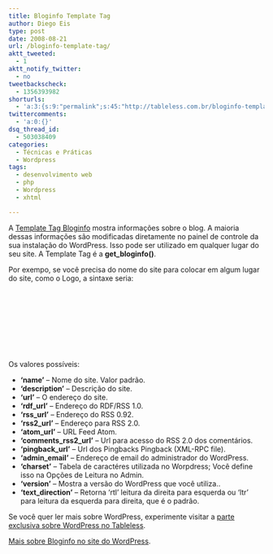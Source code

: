 ```yaml
---
title: Bloginfo Template Tag
author: Diego Eis
type: post
date: 2008-08-21
url: /bloginfo-template-tag/
aktt_tweeted:
  - 1
aktt_notify_twitter:
  - no
tweetbackscheck:
  - 1356393982
shorturls:
  - 'a:3:{s:9:"permalink";s:45:"http://tableless.com.br/bloginfo-template-tag";s:7:"tinyurl";s:26:"http://tinyurl.com/3tfdmyq";s:4:"isgd";s:19:"http://is.gd/lUTYev";}'
twittercomments:
  - 'a:0:{}'
dsq_thread_id:
  - 503038409
categories:
  - Técnicas e Práticas
  - Wordpress
tags:
  - desenvolvimento web
  - php
  - Wordpress
  - xhtml

---
```

A [Template Tag Bloginfo][1] mostra informações sobre o blog. A maioria dessas informações são modificadas diretamente no painel de controle da sua instalação do WordPress. Isso pode ser utilizado em qualquer lugar do seu site. A Template Tag é a **get_bloginfo()**.

Por exempo, se você precisa do nome do site para colocar em algum lugar do site, como o Logo, a sintaxe seria:

<pre lang="php" line="1"><h1>
  <?php bloginfo('name'); ?>
</h1></pre>

<!--more-->


  
Os valores possíveis:

  * **&#8216;name&#8217;** &#8211; Nome do site. Valor padrão.
  * **&#8216;description&#8217;** &#8211; Descrição do site.
  * **&#8216;url&#8217;** &#8211; O endereço do site.
  * **&#8216;rdf_url&#8217;** &#8211; Endereço do RDF/RSS 1.0.
  * **&#8216;rss_url&#8217;** &#8211; Endereço do RSS 0.92.
  * **&#8216;rss2_url&#8217;** &#8211; Endereço para RSS 2.0.
  * **&#8216;atom_url&#8217;** &#8211; URL Feed Atom.
  * **&#8216;comments\_rss2\_url&#8217;** &#8211; Url para acesso do RSS 2.0 dos comentários.
  * **&#8216;pingback_url&#8217;** &#8211; Url dos Pingbacks Pingback (XML-RPC file).
  * **&#8216;admin_email&#8217;** &#8211; Endereço de email do administrador do WordPress.
  * **&#8216;charset&#8217;** &#8211; Tabela de caractéres utilizada no Worpdress; Você define isso na Opções de Leitura no Admin.
  * **&#8216;version&#8217;** &#8211; Mostra a versão do WordPress que você utiliza..
  * **&#8216;text_direction&#8217;** &#8211; Retorna &#8216;rtl&#8217; leitura da direita para esquerda ou &#8216;ltr&#8217; para leitura da esquerda para direita, que é o padrão.

Se você quer ler mais sobre WordPress, experimente visitar a [parte exclusiva sobre WordPress no Tableless][2].

[Mais sobre Bloginfo no site do WordPress][3].

 [1]: http://tableless.com.br/bloginfo-template-tag/
 [2]: http://tableless.com.br/wordpress/
 [3]: http://codex.wordpress.org/Template_Tags/bloginfo